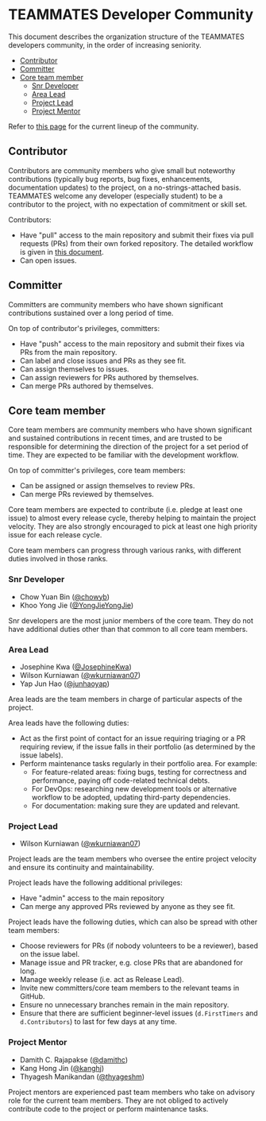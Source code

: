 # TEAMMATES Developer Community

This document describes the organization structure of the TEAMMATES developers community, in the order of increasing seniority.

* [Contributor](#contributor)
* [Committer](#committer)
* [Core team member](#core-team-member)
  * [Snr Developer](#snr-developer)
  * [Area Lead](#area-lead)
  * [Project Lead](#project-lead)
  * [Project Mentor](#project-mentor)

Refer to [this page](https://teammatesv4.appspot.com/about.jsp) for the current lineup of the community.

## Contributor

Contributors are community members who give small but noteworthy contributions (typically bug reports, bug fixes, enhancements, documentation updates) to the project, on a no-strings-attached basis.
TEAMMATES welcome any developer (especially student) to be a contributor to the project, with no expectation of commitment or skill set.

Contributors:
* Have "pull" access to the main repository and submit their fixes via pull requests (PRs) from their own forked repository.
  The detailed workflow is given in [this document](process.md).
* Can open issues.

## Committer

Committers are community members who have shown significant contributions sustained over a long period of time.

On top of contributor's privileges, committers:
* Have "push" access to the main repository and submit their fixes via PRs from the main repository.
* Can label and close issues and PRs as they see fit.
* Can assign themselves to issues.
* Can assign reviewers for PRs authored by themselves.
* Can merge PRs authored by themselves.

## Core team member

Core team members are community members who have shown significant and sustained contributions in recent times,
and are trusted to be responsible for determining the direction of the project for a set period of time.
They are expected to be familiar with the development workflow.

On top of committer's privileges, core team members:
* Can be assigned or assign themselves to review PRs.
* Can merge PRs reviewed by themselves.

Core team members are expected to contribute (i.e. pledge at least one issue) to almost every release cycle, thereby helping to maintain the project velocity.
They are also strongly encouraged to pick at least one high priority issue for each release cycle.

Core team members can progress through various ranks, with different duties involved in those ranks.

### Snr Developer

* Chow Yuan Bin ([@chowyb](https://github.com/chowyb))
* Khoo Yong Jie ([@YongJieYongJie](https://github.com/YongJieYongJie))

Snr developers are the most junior members of the core team.
They do not have additional duties other than that common to all core team members.

### Area Lead

* Josephine Kwa ([@JosephineKwa](https://github.com/JosephineKwa))
* Wilson Kurniawan ([@wkurniawan07](https://github.com/wkurniawan07))
* Yap Jun Hao ([@junhaoyap](https://github.com/junhaoyap))

Area leads are the team members in charge of particular aspects of the project.

Area leads have the following duties:
* Act as the first point of contact for an issue requiring triaging or a PR requiring review,
  if the issue falls in their portfolio (as determined by the issue labels).
* Perform maintenance tasks regularly in their portfolio area. For example:
  * For feature-related areas: fixing bugs, testing for correctness and performance, paying off code-related technical debts.
  * For DevOps: researching new development tools or alternative workflow to be adopted, updating third-party dependencies.
  * For documentation: making sure they are updated and relevant.

### Project Lead

* Wilson Kurniawan ([@wkurniawan07](https://github.com/wkurniawan07))

Project leads are the team members who oversee the entire project velocity and ensure its continuity and maintainability.

Project leads have the following additional privileges:
* Have "admin" access to the main repository
* Can merge any approved PRs reviewed by anyone as they see fit.

Project leads have the following duties, which can also be spread with other team members:
* Choose reviewers for PRs (if nobody volunteers to be a reviewer), based on the issue label.
* Manage issue and PR tracker, e.g. close PRs that are abandoned for long.
* Manage weekly release (i.e. act as Release Lead).
* Invite new committers/core team members to the relevant teams in GitHub.
* Ensure no unnecessary branches remain in the main repository.
* Ensure that there are sufficient beginner-level issues (`d.FirstTimers` and `d.Contributors`) to last for few days at any time.

### Project Mentor

* Damith C. Rajapakse ([@damithc](https://github.com/damithc))
* Kang Hong Jin ([@kanghj](https://github.com/kanghj))
* Thyagesh Manikandan ([@thyageshm](https://github.com/thyageshm))

Project mentors are experienced past team members who take on advisory role for the current team members.
They are not obliged to actively contribute code to the project or perform maintenance tasks.
